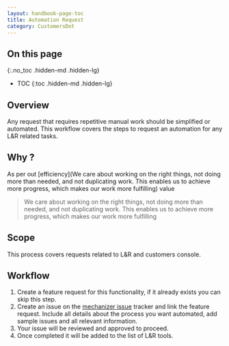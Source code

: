 ```yaml
---
layout: handbook-page-toc
title: Automation Request
category: CustomersDot
---
```


## On this page
{:.no_toc .hidden-md .hidden-lg}

- TOC
{:toc .hidden-md .hidden-lg}

## Overview

Any request that requires repetitive manual work should be simplified or automated.
This workflow covers the steps to request an automation for any L&R related tasks.

## Why ?

As per out [efficiency](We care about working on the right things, not doing more than needed, and not duplicating work. This enables us to achieve more progress, which makes our work more fulfilling) value
> We care about working on the right things, not doing more than needed, and not duplicating work. This enables us to achieve more progress, which makes our work more fulfilling

## Scope

This process covers requests related to L&R and customers console.

## Workflow

1. Create a feature request for this functionality, if it already exists you can skip this step.
1. Create an issue on the [mechanizer issue](https://gitlab.com/gitlab-com/support/toolbox/mechanizer/-/issues) tracker and link the feature request.
Include all details about the process you want automated, add sample issues and all relevant information.
1. Your issue will be reviewed and approved to proceed.
1. Once completed it will be added to the list of L&R tools.
